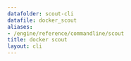 ```yaml
---
datafolder: scout-cli
datafile: docker_scout
aliases:
- /engine/reference/commandline/scout
title: docker scout
layout: cli
---
```


<!--
此页面是根据 Docker 源代码自动生成的。如果您想建议更改此处显示的文本，请在 GitHub 上的源代码仓库中打开一个工单：

https://github.com/docker/scout-cli
-->
